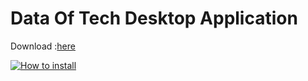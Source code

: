 # Data Of Tech Desktop Application

Download :[here](https://github.com/Pritik889/DataOfTechDesktopApp/releases/tag/1.0.0)

[![How to install]({image-url})](https://youtu.be/Q9TnbMCp91I "Download data of tech desktop version")




